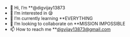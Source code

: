 - 👋 Hi, I’m **@digvijay13873
- 👀 I’m interested in 😪
- 🌱 I’m currently learning **EVERYTHING
- 💞️ I’m looking to collaborate on **MISSION IMPOSSIBLE
- 📫 How to reach me **digvijay13873@gmail.com

<!---
digvijay13873/digvijay13873 is a ✨ special ✨ repository because its `README.md` (this file) appears on your GitHub profile.
You can click the Preview link to take a look at your changes.
--->

